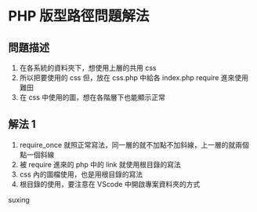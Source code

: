 # PHP 版型路徑問題解法

## 問題描述
1. 在各系統的資料夾下，想使用上層的共用 css
2. 所以把要使用的 css 但，放在 css.php 中給各 index.php require 進來使用難田
2. 在 css 中使用的圖，想在各階層下也能顯示正常

## 解法 1
1. require_once 就照正常寫法，同一層的就不加點不加斜線，上一層的就兩個點一個斜線
2. 被 require 進來的 php 中的 link 就使用根目錄的寫法
3. css 內的圖檔使用，也是用根目錄的寫法
4. 根目錄的使用，要注意在 VScode 中開啟專案資料夾的方式


suxing